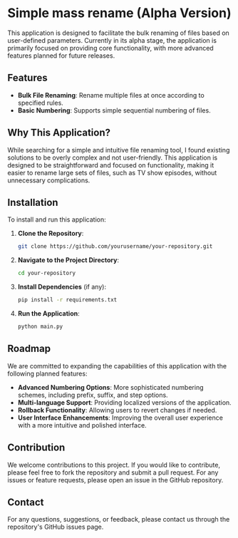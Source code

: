 # Simple mass rename (Alpha Version)

This application is designed to facilitate the bulk renaming of files based on user-defined parameters. Currently in its alpha stage, the application is primarily focused on providing core functionality, with more advanced features planned for future releases.

## Features

- **Bulk File Renaming**: Rename multiple files at once according to specified rules.
- **Basic Numbering**: Supports simple sequential numbering of files.

## Why This Application?

While searching for a simple and intuitive file renaming tool, I found existing solutions to be overly complex and not user-friendly. This application is designed to be straightforward and focused on functionality, making it easier to rename large sets of files, such as TV show episodes, without unnecessary complications.

## Installation

To install and run this application:

1. **Clone the Repository**:
    ```bash
    git clone https://github.com/yourusername/your-repository.git
    ```

2. **Navigate to the Project Directory**:
    ```bash
    cd your-repository
    ```

3. **Install Dependencies** (if any):
    ```bash
    pip install -r requirements.txt
    ```

4. **Run the Application**:
    ```bash
    python main.py
    ```

## Roadmap

We are committed to expanding the capabilities of this application with the following planned features:

- **Advanced Numbering Options**: More sophisticated numbering schemes, including prefix, suffix, and step options.
- **Multi-language Support**: Providing localized versions of the application.
- **Rollback Functionality**: Allowing users to revert changes if needed.
- **User Interface Enhancements**: Improving the overall user experience with a more intuitive and polished interface.

## Contribution

We welcome contributions to this project. If you would like to contribute, please feel free to fork the repository and submit a pull request. For any issues or feature requests, please open an issue in the GitHub repository.

## Contact

For any questions, suggestions, or feedback, please contact us through the repository's GitHub issues page.
